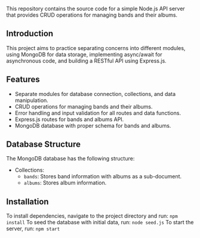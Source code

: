 This repository contains the source code for a simple Node.js API server that provides CRUD operations for managing bands and their albums.

## Introduction
This project aims to practice separating concerns into different modules, using MongoDB for data storage, implementing async/await for asynchronous code, and building a RESTful API using Express.js.

## Features
- Separate modules for database connection, collections, and data manipulation.
- CRUD operations for managing bands and their albums.
- Error handling and input validation for all routes and data functions.
- Express.js routes for bands and albums API.
- MongoDB database with proper schema for bands and albums.

## Database Structure
The MongoDB database has the following structure:
- Collections:
  - `bands`: Stores band information with albums as a sub-document.
  - `albums`: Stores album information.

## Installation
To install dependencies, navigate to the project directory and run:
`npm install`
To seed the database with initial data, run:
`node seed.js`
To start the server, run:
`npm start`

